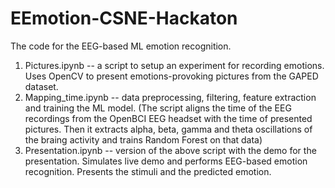 # EEmotion-CSNE-Hackaton
The code for the EEG-based ML emotion recognition. 
1. Pictures.ipynb -- a script to setup an experiment for recording emotions. Uses OpenCV to present emotions-provoking pictures from the GAPED dataset.
2. Mapping_time.ipynb -- data preprocessing, filtering, feature extraction and training the ML model. (The script aligns the time of the EEG recordings from the OpenBCI EEG headset with the time of presented pictures. Then it extracts alpha, beta, gamma and theta oscillations of the braing activity and trains Random Forest on that data)
3. Presentation.ipynb -- version of the above script with the demo for the presentation. Simulates live demo and performs EEG-based emotion recognition. Presents the stimuli and the predicted emotion.
